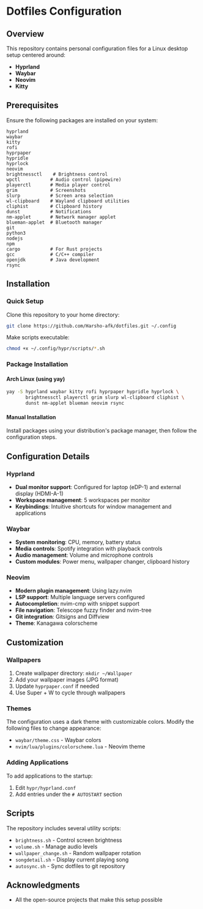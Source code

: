 # Dotfiles Configuration

## Overview

This repository contains personal configuration files for a Linux desktop setup centered around:

- **Hyprland**
- **Waybar**
- **Neovim**
- **Kitty**

## Prerequisites

Ensure the following packages are installed on your system:

```
hyprland
waybar  
kitty
rofi
hyprpaper
hypridle
hyprlock
neovim
brightnessctl    # Brightness control
wpctl           # Audio control (pipewire)
playerctl       # Media player control
grim            # Screenshots
slurp           # Screen area selection
wl-clipboard    # Wayland clipboard utilities
cliphist        # Clipboard history
dunst           # Notifications
nm-applet       # Network manager applet
blueman-applet  # Bluetooth manager
git
python3
nodejs
npm
cargo           # For Rust projects
gcc             # C/C++ compiler
openjdk         # Java development
rsync
```

## Installation

### Quick Setup
Clone this repository to your home directory:
```bash
git clone https://github.com/Harsho-afk/dotfiles.git ~/.config
```

Make scripts executable:
```bash
chmod +x ~/.config/hypr/scripts/*.sh
```

### Package Installation

#### Arch Linux (using yay)
```bash
yay -S hyprland waybar kitty rofi hyprpaper hypridle hyprlock \
       brightnessctl playerctl grim slurp wl-clipboard cliphist \
       dunst nm-applet blueman neovim rsync
```

#### Manual Installation
Install packages using your distribution's package manager, then follow the configuration steps.

## Configuration Details

### Hyprland
- **Dual monitor support**: Configured for laptop (eDP-1) and external display (HDMI-A-1)
- **Workspace management**: 5 workspaces per monitor
- **Keybindings**: Intuitive shortcuts for window management and applications

### Waybar
- **System monitoring**: CPU, memory, battery status
- **Media controls**: Spotify integration with playback controls
- **Audio management**: Volume and microphone controls
- **Custom modules**: Power menu, wallpaper changer, clipboard history

### Neovim
- **Modern plugin management**: Using lazy.nvim
- **LSP support**: Multiple language servers configured
- **Autocompletion**: nvim-cmp with snippet support
- **File navigation**: Telescope fuzzy finder and nvim-tree
- **Git integration**: Gitsigns and Diffview
- **Theme**: Kanagawa colorscheme

## Customization

### Wallpapers
1. Create wallpaper directory: `mkdir ~/Wallpaper`
2. Add your wallpaper images (JPG format)
3. Update `hyprpaper.conf` if needed
4. Use Super + W to cycle through wallpapers

### Themes
The configuration uses a dark theme with customizable colors. Modify the following files to change appearance:
- `waybar/theme.css` - Waybar colors
- `nvim/lua/plugins/colorscheme.lua` - Neovim theme

### Adding Applications
To add applications to the startup:
1. Edit `hypr/hyprland.conf`
2. Add entries under the `# AUTOSTART` section

## Scripts

The repository includes several utility scripts:

- `brightness.sh` - Control screen brightness
- `volume.sh` - Manage audio levels
- `wallpaper_change.sh` - Random wallpaper rotation
- `songdetail.sh` - Display current playing song
- `autosync.sh` - Sync dotfiles to git repository
   
## Acknowledgments

- All the open-source projects that make this setup possible
